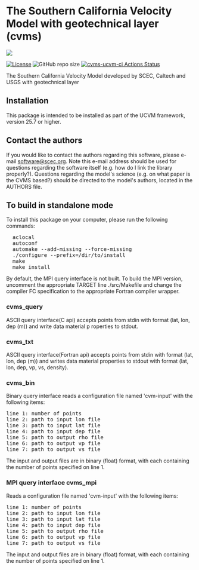 # The Southern California Velocity Model with geotechnical layer (cvms)

<a href="https://github.com/sceccode/cvms.git"><img src="https://github.com/sceccode/cvms/wiki/images/cvms_logo.png"></a>

[![License](https://img.shields.io/badge/License-BSD_3--Clause-blue.svg)](https://opensource.org/licenses/BSD-3-Clause)
![GitHub repo size](https://img.shields.io/github/repo-size/sceccode/cvms)
[![cvms-ucvm-ci Actions Status](https://github.com/SCECcode/cvms/workflows/cvms-ucvm-ci/badge.svg)](https://github.com/SCECcode/cvms/actions)


The Southern California Velocity Model developed by SCEC, Caltech and USGS with geotechnical layer

## Installation

This package is intended to be installed as part of the UCVM framework,
version 25.7 or higher. 

## Contact the authors

If you would like to contact the authors regarding this software,
please e-mail software@scec.org. Note this e-mail address should
be used for questions regarding the software itself (e.g. how
do I link the library properly?). Questions regarding the model's
science (e.g. on what paper is the CVMS based?) should be directed
to the model's authors, located in the AUTHORS file.

## To build in standalone mode

To install this package on your computer, please run the following commands:

<pre>
  aclocal
  autoconf
  automake --add-missing --force-missing
  ./configure --prefix=/dir/to/install
  make
  make install
</pre>

By default, the MPI query interface is not built. To build the
MPI version, uncomment the appropriate TARGET line ./src/Makefile
and change the compiler FC specification to the appropriate
Fortran compiler wrapper.

### cvms_query

ASCII query interface(C api) accepts points from stdin with format (lat, lon, dep (m)) and write
data material p roperties to stdout.

### cvms_txt

ASCII query interface(Fortran api) accepts points from stdin with format (lat, lon, dep (m)) 
and writes data material properties to stdout with format (lat, lon, dep, 
vp, vs, density).

### cvms_bin

Binary query interface reads a configuration file named 'cvm-input' with the following 
items:

<pre>
line 1: number of points
line 2: path to input lon file
line 3: path to input lat file
line 4: path to input dep file
line 5: path to output rho file
line 6: path to output vp file
line 7: path to output vs file
</pre>

The input and output files are in binary (float) format, with each
containing the number of points specified on line 1. 

### MPI query interface cvms_mpi

Reads a configuration file named 'cvm-input' with the following 
items:

<pre>
line 1: number of points
line 2: path to input lon file
line 3: path to input lat file
line 4: path to input dep file
line 5: path to output rho file
line 6: path to output vp file
line 7: path to output vs file
</pre>

The input and output files are in binary (float) format, with each
containing the number of points specified on line 1. 

